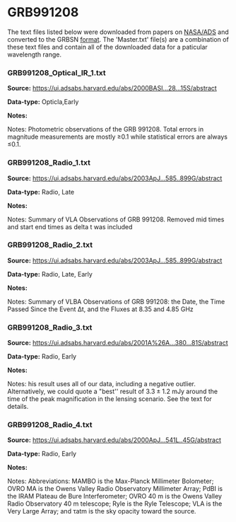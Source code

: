 # GRB991208


The text files listed below were downloaded from papers on [NASA/ADS](https://ui.adsabs.harvard.edu) and converted to the GRBSN [format](https://github.com/GabrielF98/GRBSNWebtool/tree/master/Webtool/static/SourceData). The 'Master.txt' file(s) are a combination of these text files and contain all of the downloaded data for a paticular wavelength range.

### GRB991208_Optical_IR_1.txt


**Source:** https://ui.adsabs.harvard.edu/abs/2000BASI...28...15S/abstract

**Data-type:** Opticla,Early

**Notes:**

Notes: Photometric observations of the GRB 991208. Total errors in magnitude measurements are mostly ≥0.1 while statistical errors are always ≤0.1.

### GRB991208_Radio_1.txt


**Source:** https://ui.adsabs.harvard.edu/abs/2003ApJ...585..899G/abstract

**Data-type:** Radio, Late

**Notes:**

Notes: Summary of VLA Observations of GRB 991208. Removed mid times and start end times as delta t was included

### GRB991208_Radio_2.txt


**Source:** https://ui.adsabs.harvard.edu/abs/2003ApJ...585..899G/abstract

**Data-type:** Radio, Late, Early

**Notes:**

Notes: Summary of VLBA Observations of GRB 991208: the Date, the Time Passed Since the Event Δt, and the Fluxes at 8.35 and 4.85 GHz

### GRB991208_Radio_3.txt


**Source:** https://ui.adsabs.harvard.edu/abs/2001A%26A...380...81S/abstract

**Data-type:** Radio, Early

**Notes:**

Notes: his result uses all of our data, including a negative outlier. Alternatively, we could quote a "best'' result of $3.3 \pm 1.2$ mJy around the time of the peak magnification in the lensing scenario. See the text for details.

### GRB991208_Radio_4.txt


**Source:** https://ui.adsabs.harvard.edu/abs/2000ApJ...541L..45G/abstract

**Data-type:** Radio, Early

**Notes:**

Notes: Abbreviations: MAMBO is the Max-Planck Millimeter Bolometer; OVRO MA is the Owens Valley Radio Observatory Millimeter Array; PdBI is the IRAM Plateau de Bure Interferometer; OVRO 40 m is the Owens Valley Radio Observatory 40 m telescope; Ryle is the Ryle Telescope; VLA is the Very Large Array; and τatm is the sky opacity toward the source.